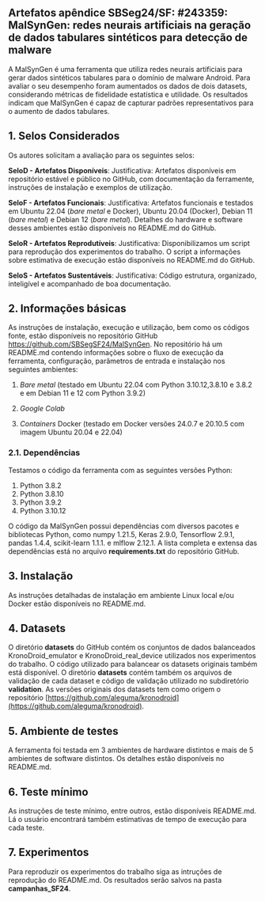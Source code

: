 ## Artefatos apêndice SBSeg24/SF: #243359: MalSynGen: redes neurais artificiais na geração de dados tabulares sintéticos para detecção de malware

A MalSynGen  é uma ferramenta que utiliza redes neurais artificiais para gerar dados sintéticos tabulares para o domínio de malware Android. Para avaliar o seu desempenho foram aumentados os dados de dois datasets, considerando métricas de fidelidade estatística e utilidade. Os resultados indicam que MalSynGen é capaz de capturar padrões representativos para o aumento de dados tabulares.

## 1. Selos Considerados
Os autores solicitam a avaliação para os seguintes selos:

**SeloD - Artefatos Disponíveis**:
Justificativa: Artefatos disponíveis em repositório estável e público no GitHub, com documentação da ferramente, instruções de instalação e exemplos de utilização.

**SeloF - Artefatos Funcionais**:
Justificativa: Artefatos funcionais e testados em Ubuntu 22.04 (*bare metal* e Docker), Ubuntu 20.04 (Docker), Debian  11 (*bare metal*) e Debian 12 (*bare metal*). Detalhes do hardware e software desses ambientes estão disponíveis no README.md do GitHub.

**SeloR - Artefatos Reprodutíveis**:
Justificativa: Disponibilizamos um script para reprodução dos experimentos do trabalho. O script a informações sobre estimativa de execução estão disponíveis no README.md do GitHub.

**SeloS - Artefatos Sustentáveis**:
Justificativa: Código estrutura, organizado, inteligível e acompanhado de boa documentação.


## 2. Informações básicas

As instruções de instalação, execução e utilização, bem como os códigos fonte, estão disponíveis no repositório GitHub https://github.com/SBSegSF24/MalSynGen. No repositório há um README.md contendo informações sobre o fluxo de execução da ferramenta, configuração, parâmetros de entrada e instalação nos seguintes ambientes:

1. *Bare metal* (testado em  Ubuntu 22.04 com Python 3.10.12,3.8.10 e 3.8.2 e em Debian 11 e 12 com Python 3.9.2)

2. *Google Colab* 

3. *Containers* Docker (testado em Docker versões 24.0.7 e 20.10.5 com imagem Ubuntu 20.04 e 22.04)


### 2.1. Dependências
Testamos o código da ferramenta com as seguintes versões Python:
1. Python 3.8.2 
2. Python 3.8.10
3. Python 3.9.2
4. Python 3.10.12

O código da MalSynGen possui dependências com diversos pacotes e bibliotecas Python, como 
numpy 1.21.5, Keras 2.9.0, Tensorflow 2.9.1, pandas 1.4.4, scikit-learn 1.1.1. e mlflow 2.12.1.
A lista completa e extensa das dependências está no arquivo **requirements.txt** do repositório GitHub. 


## 3. Instalação 

As instruções detalhadas de instalação em ambiente Linux local e/ou Docker estão disponíveis no README.md.

## 4. Datasets

O diretório **datasets** do GitHub contém os conjuntos de dados balanceados KronoDroid_emulator e KronoDroid_real_device utilizados nos experimentos do trabalho. O código utilizado para balancear os datasets originais também está disponível. O diretório **datasets** contém também os arquivos de validação de cada dataset e código de validação utilizado no subdiretório **validation**. As versões originais dos datasets tem como origem o repositório [https://github.com/aleguma/kronodroid](https://github.com/aleguma/kronodroid).



## 5. Ambiente de testes

A ferramenta foi testada em 3 ambientes de hardware distintos e mais de 5 ambientes de software distintos. Os detalhes estão disponíveis no README.md. 


## 6. Teste mínimo

As instruções de teste mínimo, entre outros, estão disponíveis README.md. Lá o usuário encontrará também estimativas de tempo de execução para cada teste.

## 7. Experimentos

Para reproduzir os experimentos do trabalho siga as intruções de reprodução do README.md. Os resultados serão salvos na pasta **campanhas_SF24**. 

